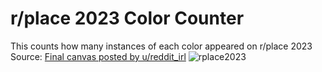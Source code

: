 # r/place 2023 Color Counter
This counts how many instances of each color appeared on r/place 2023
Source: [Final canvas posted by u/reddit_irl](https://www.reddit.com/r/place/comments/159micu/rplace_2023/)
![rplace2023](https://github.com/InsrtRandomUserHere/r-place-2023-color-counter/assets/72641014/f81a1df6-8263-4d84-8439-2b0aa9f4f018)
